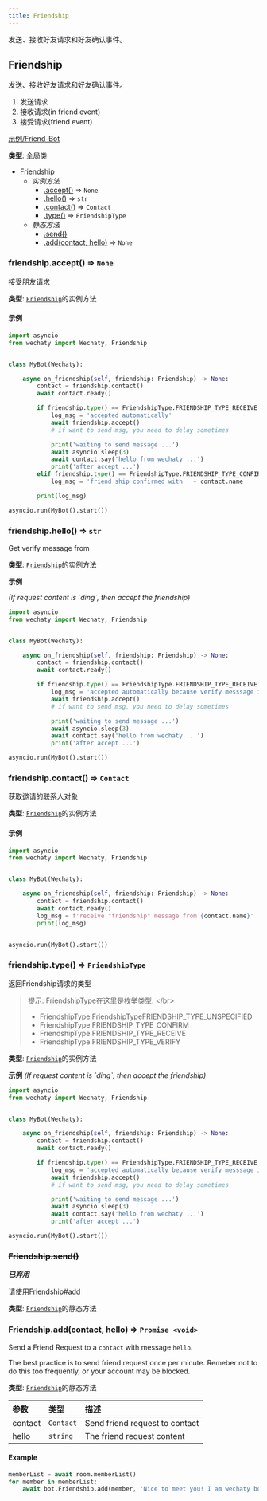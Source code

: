 ```yaml
---
title: Friendship
---
```


发送、接收好友请求和好友确认事件。

## Friendship

发送、接收好友请求和好友确认事件。

1. 发送请求
2. 接收请求\(in friend event\)
3. 接受请求\(friend event\)

[示例/Friend-Bot](https://github.com/wechaty/python-wechaty-getting-started/blob/master/examples/advanced/friendship-bot.py)

**类型**: 全局类

* [Friendship](friendship.md#Friendship)
  * _实例方法_
    * [.accept\(\)](friendship.md#Friendship+accept) ⇒ `None`
    * [.hello\(\)](friendship.md#Friendship+hello) ⇒ `str`
    * [.contact\(\)](friendship.md#Friendship+contact) ⇒ `Contact`
    * [.type\(\)](friendship.md#Friendship+type) ⇒ `FriendshipType`
  * _静态方法_
    * [~~.send\(\)~~](friendship.md#Friendship.send)
    * [.add\(contact, hello\)](friendship.md#Friendship.add) ⇒ `None`

### friendship.accept\(\) ⇒ `None`

接受朋友请求

**类型**: [`Friendship`](friendship.md#Friendship)的实例方法  

#### 示例

```python
import asyncio
from wechaty import Wechaty, Friendship


class MyBot(Wechaty):

    async on_friendship(self, friendship: Friendship) -> None:
        contact = friendship.contact()
        await contact.ready()

        if friendship.type() == FriendshipType.FRIENDSHIP_TYPE_RECEIVE:
            log_msg = 'accepted automatically'
            await friendship.accept()
            # if want to send msg, you need to delay sometimes

            print('waiting to send message ...')
            await asyncio.sleep(3)
            await contact.say('hello from wechaty ...')
            print('after accept ...')
        elif friendship.type() == FriendshipType.FRIENDSHIP_TYPE_CONFIRM:
            log_msg = 'friend ship confirmed with ' + contact.name

        print(log_msg)

asyncio.run(MyBot().start())
```

### friendship.hello\(\) ⇒ `str`

Get verify message from

**类型**: [`Friendship`](friendship.md#Friendship)的实例方法  

**示例** 

_\(If request content is \`ding\`, then accept the friendship\)_

```python
import asyncio
from wechaty import Wechaty, Friendship


class MyBot(Wechaty):

    async on_friendship(self, friendship: Friendship) -> None:
        contact = friendship.contact()
        await contact.ready()

        if friendship.type() == FriendshipType.FRIENDSHIP_TYPE_RECEIVE and friendship.hello() == 'ding':
            log_msg = 'accepted automatically because verify messsage is "ding"'
            await friendship.accept()
            # if want to send msg, you need to delay sometimes

            print('waiting to send message ...')
            await asyncio.sleep(3)
            await contact.say('hello from wechaty ...')
            print('after accept ...')

asyncio.run(MyBot().start())
```

### friendship.contact\(\) ⇒ `Contact`

获取邀请的联系人对象

**类型**: [`Friendship`](friendship.md#Friendship)的实例方法  

#### 示例

```python
import asyncio
from wechaty import Wechaty, Friendship


class MyBot(Wechaty):

    async on_friendship(self, friendship: Friendship) -> None:
        contact = friendship.contact()
        await contact.ready()
        log_msg = f'receive "friendship" message from {contact.name}'
        print(log_msg)


asyncio.run(MyBot().start())
```

### friendship.type\(\) ⇒ `FriendshipType`

返回Friendship请求的类型

> 提示: FriendshipType在这里是枚举类型. &lt;/br&gt;
>
> * FriendshipType.FriendshipTypeFRIENDSHIP_TYPE_UNSPECIFIED
> * FriendshipType.FRIENDSHIP_TYPE_CONFIRM 
> * FriendshipType.FRIENDSHIP_TYPE_RECEIVE 
> * FriendshipType.FRIENDSHIP_TYPE_VERIFY 

**类型**: [`Friendship`](friendship.md#Friendship)的实例方法  

**示例** _\(If request content is \`ding\`, then accept the friendship\)_

```python
import asyncio
from wechaty import Wechaty, Friendship


class MyBot(Wechaty):

    async on_friendship(self, friendship: Friendship) -> None:
        contact = friendship.contact()
        await contact.ready()

        if friendship.type() == FriendshipType.FRIENDSHIP_TYPE_RECEIVE and friendship.hello() == 'ding':
            log_msg = 'accepted automatically because verify messsage is "ding"'
            await friendship.accept()
            # if want to send msg, you need to delay sometimes

            print('waiting to send message ...')
            await asyncio.sleep(3)
            await contact.say('hello from wechaty ...')
            print('after accept ...')

asyncio.run(MyBot().start())
```

### ~~Friendship.send\(\)~~

_**已弃用**_

请使用[Friendship\#add](friendship.md#friendship-add-contact-hello-promise)

**类型**:  [`Friendship`](friendship.md#Friendship)的静态方法

### Friendship.add\(contact, hello\) ⇒ `Promise <void>`

Send a Friend Request to a `contact` with message `hello`.

The best practice is to send friend request once per minute. Remeber not to do this too frequently, or your account may be blocked.

**类型**:  [`Friendship`](friendship.md#Friendship)的静态方法

| 参数 | 类型 | 描述 |
| :--- | :--- | :--- |
| contact | `Contact` | Send friend request to contact |
| hello | `string` | The friend request content |

#### Example

```python
memberList = await room.memberList()
for member in memberList:
    await bot.Friendship.add(member, 'Nice to meet you! I am wechaty bot!')

```
